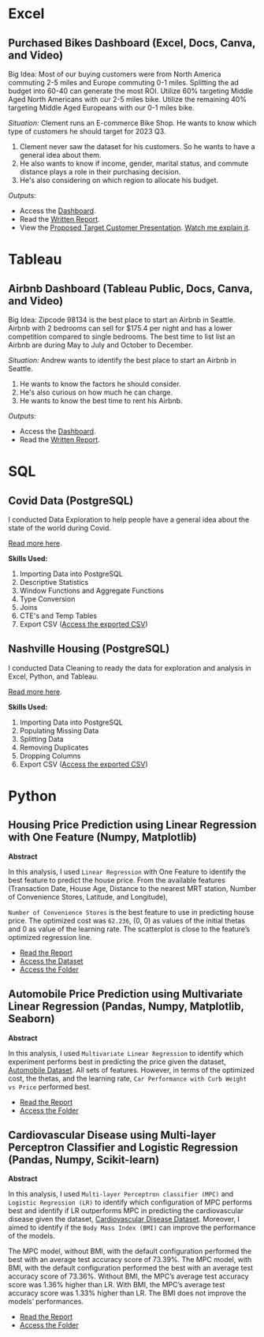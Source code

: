 # Excel
## Purchased Bikes Dashboard (Excel, Docs, Canva, and Video)
Big Idea: Most of our buying customers were from North America commuting 2-5 miles and Europe commuting 0-1 miles. Splitting the ad budget into 60-40 can generate the most ROI. Utilize 60% targeting Middle Aged North Americans with our 2-5 miles bike. Utilize the remaining 40% targeting Middle Aged Europeans with our 0-1 miles bike.

*Situation:* Clement runs an E-commerce Bike Shop. He wants to know which type of customers he should target for 2023 Q3.
1. Clement never saw the dataset for his customers. So he wants to have a general idea about them.
2. He also wants to know if income, gender, marital status, and commute distance plays a role in their purchasing decision.
3. He's also considering on which region to allocate his budget.

*Outputs:*
- Access the [Dashboard](mini-projects/clements-bicycle-shop/dashboard.xlsx).
- Read the [Written Report](https://docs.google.com/document/d/1Jt_MA0C9CYMIhHo5qRfUhrTnlRa0J7IlkEQw_tAt73Y/edit?usp=sharing).
- View the [Proposed Target Customer Presentation](https://www.canva.com/design/DAFtJLKNhn4/6ZCH_dvPXDsbjx50yhDPKA/view?utm_content=DAFtJLKNhn4&utm_campaign=designshare&utm_medium=link&utm_source=publishsharelink). [Watch me explain it](https://youtu.be/QlKbsO8kktE).

# Tableau
## Airbnb Dashboard (Tableau Public, Docs, Canva, and Video)
Big Idea: Zipcode 98134 is the best place to start an Airbnb in Seattle. Airbnb with 2 bedrooms can sell for $175.4 per night and has a lower competition compared to single bedrooms. The best time to list list an Airbnb are during May to July and October to December.

*Situation:* Andrew wants to identify the best place to start an Airbnb in Seattle.
1. He wants to know the factors he should consider.
2. He's also curious on how much he can charge.
3. He wants to know the best time to rent his Airbnb.

*Outputs:*
- Access the [Dashboard](https://public.tableau.com/app/profile/jobb.rodriguez/viz/AirbnbDashboard2016_16935822119980/Dashboard1?publish=yes).
- Read the [Written Report](https://docs.google.com/document/d/1m2f0-wNG9LJoY_nMCcYIRhvQF6bFrSBs9kWn5xxRwaE/edit?usp=sharing).

# SQL
## Covid Data (PostgreSQL)
I conducted Data Exploration to help people have a general idea about the state of the world during Covid.

[Read more here](/projects/covid/).

**Skills Used:**
1. Importing Data into PostgreSQL
2. Descriptive Statistics
3. Window Functions and Aggregate Functions
4. Type Conversion
5. Joins
6. CTE's and Temp Tables
7. Export CSV ([Access the exported CSV](/projects/covid/covid_percentpopulationvaccinated.csv))

## Nashville Housing (PostgreSQL)
I conducted Data Cleaning to ready the data for exploration and analysis in Excel, Python, and Tableau.

[Read more here](/projects/nashville-housing/).

**Skills Used:**
1. Importing Data into PostgreSQL
2. Populating Missing Data
3. Splitting Data
4. Removing Duplicates
5. Dropping Columns
6. Export CSV ([Access the exported CSV](/projects/nashville-housing/nashville_housing_cleaned.csv))

# Python
## Housing Price Prediction using Linear Regression with One Feature (Numpy, Matplotlib)
**Abstract**

In this analysis, I used ```Linear Regression``` with One Feature to identify the best feature to predict the house price. From the available features (Transaction Date, House Age, Distance to the nearest MRT station, Number of Convenience Stores, Latitude, and Longitude), 

```Number of Convenience Stores``` is the best feature to use in predicting house price. The optimized cost was ```62.236```, (0, 0) as values of the initial thetas and 0 as value of the learning rate. The scatterplot is close to the feature’s optimized regression line.

- [Read the Report](/projects/housing-price-prediction/Report%20-%20Housing%20Price%20Prediction.pdf) 
- [Access the Dataset](https://www.kaggle.com/datasets/quantbruce/real-estate-price-prediction)
- [Access the Folder](/projects/housing-price-prediction/) 

## Automobile Price Prediction using Multivariate Linear Regression (Pandas, Numpy, Matplotlib, Seaborn)
**Abstract**

In this analysis, I used ```Multivariate Linear Regression``` to identify which experiment performs best in predicting the price
given the dataset, [Automobile Dataset](https://archive.ics.uci.edu/dataset/10/automobile). All sets of features. However, in terms of the optimized cost, the thetas, and the learning rate, ```Car Performance with Curb Weight vs Price``` performed best.

- [Read the Report](/projects/automobile-price-prediction/Report%20-%20Automobile%20Price%20Prediction.pdf) 
- [Access the Folder](/projects/automobile-price-prediction/) 

## Cardiovascular Disease using Multi-layer Perceptron Classifier and Logistic Regression (Pandas, Numpy, Scikit-learn)
**Abstract**

In this analysis, I used ```Multi-layer Perceptron classifier (MPC)``` and ```Logistic Regression (LR)``` to identify which configuration of MPC performs best and identify if LR outperforms MPC in predicting the cardiovascular disease given the dataset, [Cardiovascular Disease Dataset](https://www.kaggle.com/datasets/sulianova/cardiovascular-disease-dataset). Moreover, I aimed to identify if the ```Body Mass Index (BMI)``` can improve the performance of the models. 

The MPC model, without BMI, with the default configuration performed the best with an average test accuracy score of 73.39%. The MPC model, with BMI, with the default configuration performed the best with an average test accuracy score of 73.36%. Without BMI, the MPC’s
average test accuracy score was 1.36% higher than LR. With BMI, the MPC’s average test accuracy score was 1.33% higher than LR. The BMI does not improve the models’ performances.

- [Read the Report](/projects/cardiovascular-disease-prediction/Report%20-%20Cardiovascular%20Disease%20Prediction.pdf) 
- [Access the Folder](/projects/cardiovascular-disease-prediction/) 

